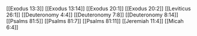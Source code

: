 [[Exodus 13:3]]
[[Exodus 13:14]]
[[Exodus 20:1]]
[[Exodus 20:2]]
[[Leviticus 26:1]]
[[Deuteronomy 4:4]]
[[Deuteronomy 7:8]]
[[Deuteronomy 8:14]]
[[Psalms 81:5]]
[[Psalms 81:7]]
[[Psalms 81:11]]
[[Jeremiah 11:4]]
[[Micah 6:4]]
